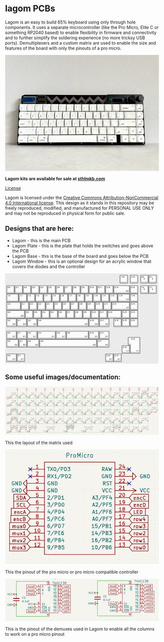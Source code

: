 # lagom PCBs
Lagom is an easy to build 65% keyboard using only through hole components. It uses a separate microcontroller (like the Pro Micro, Elite C or something RP2040 based) to enable flexibility in firmware and connectivity and to further simplify the soldering experience (no more tricksy USB ports). Demultiplexers and a custom matrix are used to enable the size and features of the board with only the pinouts of a pro micro. 

![lagom](img/lagom.jpeg "lagom")

**Lagom kits are available for sale at [sthlmkb.com](https://sthlmkb.com/shop/lagom-keyboard-kit/)**

[License](LICENSE)

Lagom is licensed under the [Creative Commons Attribution-NonCommercial 4.0 International license](https://creativecommons.org/licenses/by-nc/4.0/). This design as it stands in this repository may be freely reproduced, modified, and manufactured for PERSONAL USE ONLY and may not be reproduced in physical form for public sale. 

## Designs that are here:
* Lagom - this is the main PCB
* Lagom Plate - this is the plate that holds the switches and goes above the PCB
* Lagom Base - this is the base of the board and goes below the PCB
* Lagom Window - this is an optional design for an acrylic window that covers the diodes and the controller

![lagom layout](img/layout.png "lagom layout")

## Some useful images/documentation:

![lagom matrix](lagom_matrix.png "lagom matrix")

This the layout of the matrix used

![controller pinout](lagom_controller_pinout.png "controller pinout")

This the pinout of the pro micro or pro micro compatible controller

![demux pinout](lagom_demux_pinout.png "demux pinout")

This is the pinout of the demuxes used in Lagom to enable all the columns to work on a pro micro pinout
